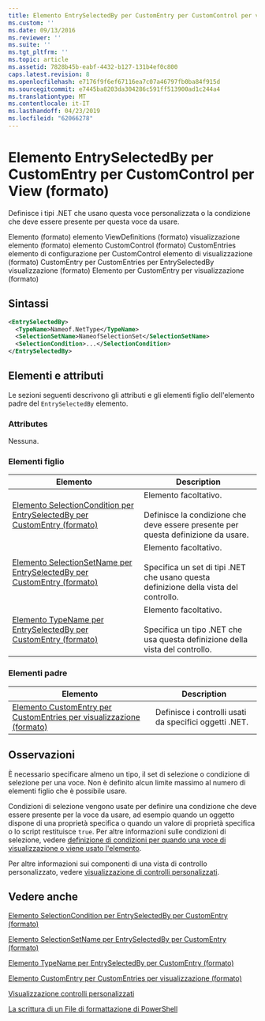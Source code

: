 ```yaml
---
title: Elemento EntrySelectedBy per CustomEntry per CustomControl per visualizzazione (formato) | Microsoft Docs
ms.custom: ''
ms.date: 09/13/2016
ms.reviewer: ''
ms.suite: ''
ms.tgt_pltfrm: ''
ms.topic: article
ms.assetid: 7828b45b-eabf-4432-b127-131b4ef0c800
caps.latest.revision: 8
ms.openlocfilehash: e7176f9f6ef67116ea7c07a46797fb0ba84f915d
ms.sourcegitcommit: e7445ba8203da304286c591ff513900ad1c244a4
ms.translationtype: MT
ms.contentlocale: it-IT
ms.lasthandoff: 04/23/2019
ms.locfileid: "62066278"
---
```

# <a name="entryselectedby-element-for-customentry-for-customcontrol-for-view-format"></a>Elemento EntrySelectedBy per CustomEntry per CustomControl per View (formato)

Definisce i tipi .NET che usano questa voce personalizzata o la condizione che deve essere presente per questa voce da usare.

Elemento (formato) elemento ViewDefinitions (formato) visualizzazione elemento (formato) elemento CustomControl (formato) CustomEntries elemento di configurazione per CustomControl elemento di visualizzazione (formato) CustomEntry per CustomEntries per EntrySelectedBy visualizzazione (formato) Elemento per CustomEntry per visualizzazione (formato)

## <a name="syntax"></a>Sintassi

```xml
<EntrySelectedBy>
  <TypeName>Nameof.NetType</TypeName>
  <SelectionSetName>NameofSelectionSet</SelectionSetName>
  <SelectionCondition>...</SelectionCondition>
</EntrySelectedBy>
```

## <a name="attributes-and-elements"></a>Elementi e attributi

Le sezioni seguenti descrivono gli attributi e gli elementi figlio dell'elemento padre del `EntrySelectedBy` elemento.

### <a name="attributes"></a>Attributes

Nessuna.

### <a name="child-elements"></a>Elementi figlio

|Elemento|Description|
|-------------|-----------------|
|[Elemento SelectionCondition per EntrySelectedBy per CustomEntry (formato)](./selectioncondition-element-for-entryselectedby-for-customcontrol-format.md)|Elemento facoltativo.<br /><br /> Definisce la condizione che deve essere presente per questa definizione da usare.|
|[Elemento SelectionSetName per EntrySelectedBy per CustomEntry (formato)](./selectionsetname-element-for-entryselectedby-for-customcontrol-for-view-format.md)|Elemento facoltativo.<br /><br /> Specifica un set di tipi .NET che usano questa definizione della vista del controllo.|
|[Elemento TypeName per EntrySelectedBy per CustomEntry (formato)](./typename-element-for-selectioncondition-for-customcontrol-for-view-format.md)|Elemento facoltativo.<br /><br /> Specifica un tipo .NET che usa questa definizione della vista del controllo.|

### <a name="parent-elements"></a>Elementi padre

|Elemento|Description|
|-------------|-----------------|
|[Elemento CustomEntry per CustomEntries per visualizzazione (formato)](./customentry-element-for-customentries-for-customcontrol-for-view-format.md)|Definisce i controlli usati da specifici oggetti .NET.|

## <a name="remarks"></a>Osservazioni

È necessario specificare almeno un tipo, il set di selezione o condizione di selezione per una voce. Non è definito alcun limite massimo al numero di elementi figlio che è possibile usare.

Condizioni di selezione vengono usate per definire una condizione che deve essere presente per la voce da usare, ad esempio quando un oggetto dispone di una proprietà specifica o quando un valore di proprietà specifica o lo script restituisce `true`. Per altre informazioni sulle condizioni di selezione, vedere [definizione di condizioni per quando una voce di visualizzazione o viene usato l'elemento](./defining-conditions-for-displaying-data.md).

Per altre informazioni sui componenti di una vista di controllo personalizzato, vedere [visualizzazione di controlli personalizzati](./creating-custom-controls.md).

## <a name="see-also"></a>Vedere anche

[Elemento SelectionCondition per EntrySelectedBy per CustomEntry (formato)](./selectioncondition-element-for-entryselectedby-for-customcontrol-format.md)

[Elemento SelectionSetName per EntrySelectedBy per CustomEntry (formato)](./selectionsetname-element-for-entryselectedby-for-customcontrol-for-view-format.md)

[Elemento TypeName per EntrySelectedBy per CustomEntry (formato)](./typename-element-for-selectioncondition-for-customcontrol-for-view-format.md)

[Elemento CustomEntry per CustomEntries per visualizzazione (formato)](./customentry-element-for-customentries-for-customcontrol-for-view-format.md)

[Visualizzazione controlli personalizzati](./creating-custom-controls.md)

[La scrittura di un File di formattazione di PowerShell](./writing-a-powershell-formatting-file.md)
